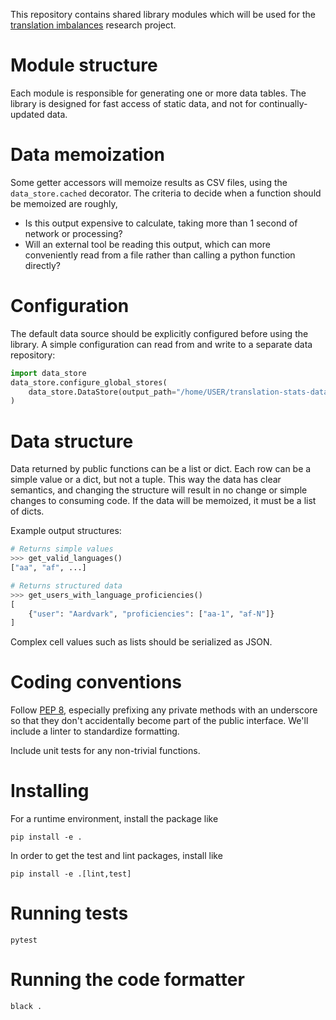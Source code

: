 This repository contains shared library modules which will be used for the
[translation imbalances](https://meta.wikimedia.org/wiki/Research:Content_Translation_language_imbalances)
research project.

Module structure
===
Each module is responsible for generating one or more data tables.  The library
is designed for fast access of static data, and not for continually-updated data.

Data memoization
===
Some getter accessors will memoize results as CSV files, using the
`data_store.cached` decorator.  The criteria to decide when a function should be
memoized are roughly,
* Is this output expensive to calculate, taking more than 1 second of network
or processing?
* Will an external tool be reading this output, which can more conveniently read
from a file rather than calling a python function directly?

Configuration
===
The default data source should be explicitly configured before using the
library.  A simple configuration can read from and write to a separate data
repository:

```python
import data_store
data_store.configure_global_stores(
    data_store.DataStore(output_path="/home/USER/translation-stats-data")
)
```

Data structure
===
Data returned by public functions can be a list or dict.  Each row can be a
simple value or a dict, but not a tuple.  This way the data has clear semantics,
and changing the structure will result in no change or simple changes to
consuming code.  If the data will be memoized, it must be a list of dicts.

Example output structures:

```python
# Returns simple values
>>> get_valid_languages()
["aa", "af", ...]

# Returns structured data
>>> get_users_with_language_proficiencies()
[
	{"user": "Aardvark", "proficiencies": ["aa-1", "af-N"]}
]
```

Complex cell values such as lists should be serialized as JSON.

Coding conventions
===
Follow [PEP 8](https://peps.python.org/pep-0008/), especially prefixing any
private methods with an underscore so that they don't accidentally become part
of the public interface.  We'll include a linter to standardize formatting.

Include unit tests for any non-trivial functions.

Installing
===
For a runtime environment, install the package like

```
pip install -e .
```

In order to get the test and lint packages, install like

```
pip install -e .[lint,test]
```

Running tests
===
```
pytest
```

Running the code formatter
===
```
black .
```
